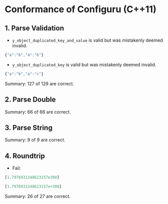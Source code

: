 # Conformance of Configuru (C++11)

## 1. Parse Validation

* `y_object_duplicated_key_and_value` is valid but was mistakenly deemed invalid.
~~~js
{"a":"b","a":"b"}
~~~

* `y_object_duplicated_key` is valid but was mistakenly deemed invalid.
~~~js
{"a":"b","a":"c"}
~~~


Summary: 127 of 129 are correct.

## 2. Parse Double


Summary: 66 of 66 are correct.

## 3. Parse String


Summary: 9 of 9 are correct.

## 4. Roundtrip

* Fail:
~~~js
[1.7976931348623157e308]
~~~

~~~js
[1.7976931348623157e+308]
~~~


Summary: 26 of 27 are correct.

